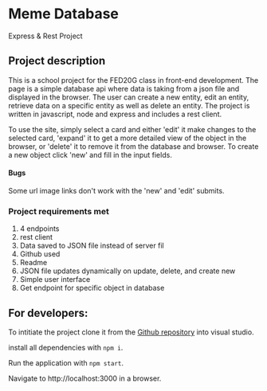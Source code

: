 

# Meme Database
Express &amp; Rest Project
## Project description 
This is a school project for the FED20G class in front-end development. The page is a simple database api where data is taking from a json file and displayed in the browser. The user can create a new entity, edit an entity, retrieve data on a specific entity as well as delete an entity. The project is written in javascript, node and express and includes a rest client. 

To use the site, simply select a card and either 'edit' it make changes to the selected card, 'expand' it to get a more detailed view of the object in the browser, or 'delete' it to remove it from the database and browser. To create a new object click 'new' and fill in the input fields. 
#### Bugs
Some url image links don't work with the 'new' and 'edit' submits. 
### Project requirements met

1. 4 endpoints
2. rest client
3. Data saved to JSON file instead of server fil
4. Github used
5. Readme 
6. JSON file updates dynamically on update, delete, and create new
7. Simple user interface
8. Get endpoint for specific object in database
## For developers:
To intitiate the project clone it from the [Github repository](https://github.com/intradastingly/Express_Rest) into visual studio.

install all dependencies with `npm i`.

Run the application with `npm start`.

Navigate to http://localhost:3000 in a browser.